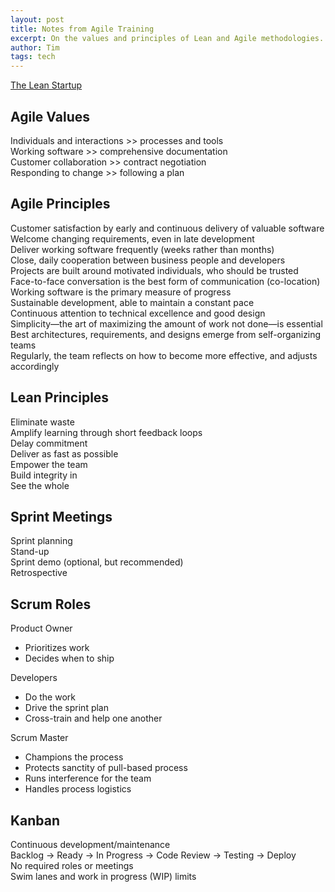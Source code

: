 ```yaml
---
layout: post
title: Notes from Agile Training
excerpt: On the values and principles of Lean and Agile methodologies.
author: Tim
tags: tech
---
```


[The Lean Startup](http://theleanstartup.com/book)  

## Agile Values  
Individuals and interactions >> processes and tools  
Working software >> comprehensive documentation  
Customer collaboration >> contract negotiation  
Responding to change >> following a plan  

## Agile Principles 
Customer satisfaction by early and continuous delivery of valuable software  
Welcome changing requirements, even in late development  
Deliver working software frequently (weeks rather than months)  
Close, daily cooperation between business people and developers  
Projects are built around motivated individuals, who should be trusted  
Face-to-face conversation is the best form of communication (co-location)  
Working software is the primary measure of progress  
Sustainable development, able to maintain a constant pace  
Continuous attention to technical excellence and good design  
Simplicity—the art of maximizing the amount of work not done—is essential  
Best architectures, requirements, and designs emerge from self-organizing teams  
Regularly, the team reflects on how to become more effective, and adjusts accordingly  

## Lean Principles  
Eliminate waste  
Amplify learning through short feedback loops  
Delay commitment  
Deliver as fast as possible  
Empower the team  
Build integrity in  
See the whole  

## Sprint Meetings  
Sprint planning  
Stand-up  
Sprint demo (optional, but recommended)  
Retrospective  

## Scrum Roles  
Product Owner  
 * Prioritizes work
 * Decides when to ship  
 
Developers  
 * Do the work
 * Drive the sprint plan
 * Cross-train and help one another

Scrum Master  
 * Champions the process
 * Protects sanctity of pull-based process
 * Runs interference for the team
 * Handles process logistics
   
## Kanban  
Continuous development/maintenance  
Backlog -> Ready -> In Progress -> Code Review -> Testing -> Deploy  
No required roles or meetings  
Swim lanes and work in progress (WIP) limits  
